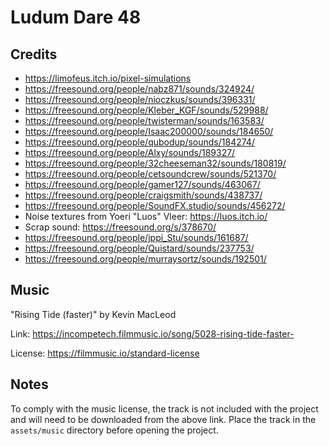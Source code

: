 # Ludum Dare 48

## Credits

 - https://limofeus.itch.io/pixel-simulations
 - https://freesound.org/people/nabz871/sounds/324924/
 - https://freesound.org/people/nioczkus/sounds/396331/
 - https://freesound.org/people/Kleber_KGF/sounds/529988/
 - https://freesound.org/people/twisterman/sounds/163583/
 - https://freesound.org/people/Isaac200000/sounds/184650/
 - https://freesound.org/people/qubodup/sounds/184274/
 - https://freesound.org/people/Alxy/sounds/189327/
 - https://freesound.org/people/32cheeseman32/sounds/180819/
 - https://freesound.org/people/cetsoundcrew/sounds/521370/
 - https://freesound.org/people/gamer127/sounds/463067/
 - https://freesound.org/people/craigsmith/sounds/438737/
 - https://freesound.org/people/SoundFX.studio/sounds/456272/
 - Noise textures from Yoeri "Luos" Vleer: https://luos.itch.io/
 - Scrap sound: https://freesound.org/s/378670/
 - https://freesound.org/people/jppi_Stu/sounds/161687/
 - https://freesound.org/people/Quistard/sounds/237753/
 - https://freesound.org/people/murraysortz/sounds/192501/

## Music

"Rising Tide (faster)" by Kevin MacLeod

Link: https://incompetech.filmmusic.io/song/5028-rising-tide-faster-

License: https://filmmusic.io/standard-license

## Notes

To comply with the music license, the track is not included with the project and will need to be downloaded from the above link.
Place the track in the `assets/music` directory before opening the project. 
